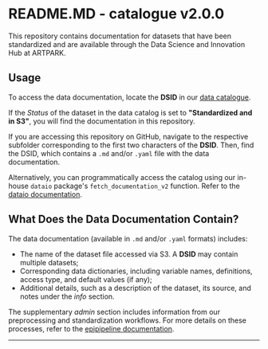 # README.MD - catalogue v2.0.0

This repository contains documentation for datasets that have been standardized and are available through the Data Science and Innovation Hub at ARTPARK.

## Usage

To access the data documentation, locate the **DSID** in our [data catalogue](https://docs.google.com/spreadsheets/d/1ra4AScicNs1u-WeDTMsnpbBc7OJ2nsA1rqWJfWOchhA/edit?usp=sharing). 

If the *Status* of the dataset in the data catalog is set to **"Standardized and in S3"**, you will find the documentation in this repository.

If you are accessing this repository on GitHub, navigate to the respective subfolder corresponding to the first two characters of the **DSID**. Then, find the DSID, which contains a `.md` and/or `.yaml` file with the data documentation.

Alternatively, you can programmatically access the catalog using our in-house `dataio` package's `fetch_documentation_v2` function. Refer to the [dataio documentation](https://github.com/dsih-artpark/dataio).

## What Does the Data Documentation Contain?

The data documentation (available in `.md` and/or `.yaml` formats) includes:
- The name of the dataset file accessed via S3. A **DSID** may contain multiple datasets;
- Corresponding data dictionaries, including variable names, definitions, access type, and default values (if any);
- Additional details, such as a description of the dataset, its source, and notes under the *info* section.

The supplementary *admin* section includes information from our preprocessing and standardization workflows. For more details on these processes, refer to the [epipipeline documentation](https://github.com/dsih-artpark/epipipeline).

---
